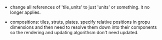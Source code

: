 - change all references of 'tile_units' to just 'units' or something. it no longer applies.

- compositions: tiles, struts, plates. specify relative positions in gropu dimensions and then need to resolve them down into their components so the rendering and updating algorithsm don't need updated.